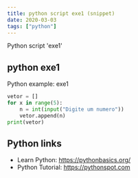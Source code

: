 ```yaml
---
title: python script exe1 (snippet)
date: 2020-03-03
tags: ["python"]
---
```

Python script 'exe1'


## python exe1

Python example: exe1

```python
vetor = []
for x in range(5):
    n = int(input("Digite um numero"))
    vetor.append(n)
print(vetor)

```

## Python links

- Learn Python: https://pythonbasics.org/
- Python Tutorial: https://pythonspot.com
